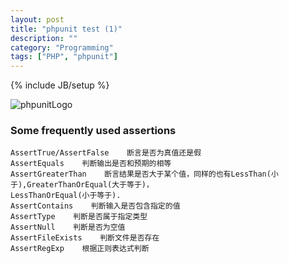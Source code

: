 ```yaml
---
layout: post
title: "phpunit test (1)"
description: ""
category: "Programming"
tags: ["PHP", "phpunit"]
---
```


{% include JB/setup %}

![phpunitLogo](http://clivemind.com/wp-content/uploads/2012/07/logo.png)

### Some frequently used assertions

    AssertTrue/AssertFalse    断言是否为真值还是假
    AssertEquals    判断输出是否和预期的相等
    AssertGreaterThan    断言结果是否大于某个值，同样的也有LessThan(小于),GreaterThanOrEqual(大于等于)，
    LessThanOrEqual(小于等于).
    AssertContains    判断输入是否包含指定的值
    AssertType    判断是否属于指定类型
    AssertNull    判断是否为空值
    AssertFileExists    判断文件是否存在
    AssertRegExp    根据正则表达式判断

